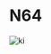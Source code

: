 # N64

![ki](https://user-images.githubusercontent.com/24960466/39404839-b473d786-4bd5-11e8-8b14-d25dab415dc5.jpg)

